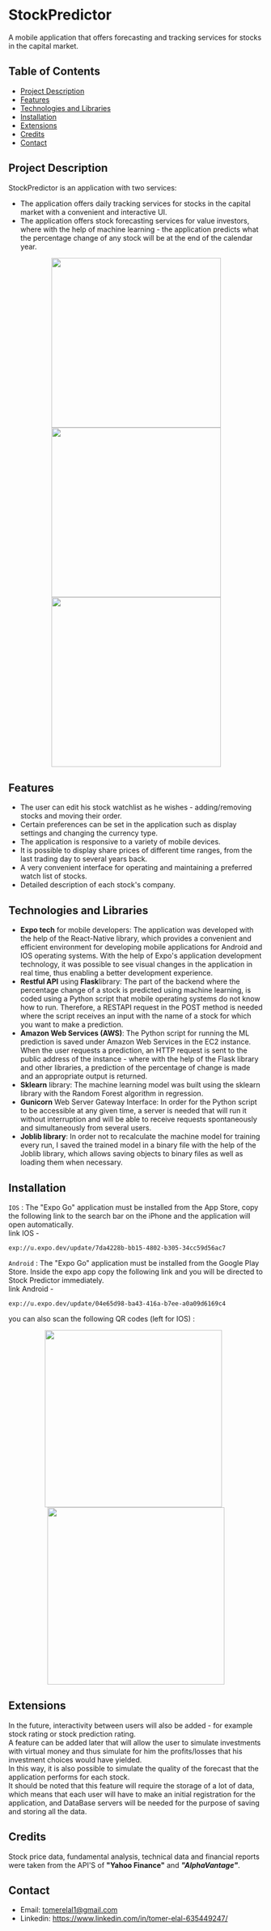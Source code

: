 # StockPredictor
A mobile application that offers forecasting and tracking services for stocks in the capital market.

## Table of Contents

- [Project Description](#Project-Description)
- [Features](#Features)
- [Technologies and Libraries](#Technologies-and-Libraries)
- [Installation](#installation)
- [Extensions](#Extensions)
- [Credits](#credits)
- [Contact](#contact)
  
## Project Description
StockPredictor is an application with two services:  
* The application offers daily tracking services for stocks in the capital market with a convenient and interactive UI.  
* The application offers stock forecasting services for value investors, where with the help of machine learning - the application predicts what the percentage change of any stock will be at the end of the calendar year.  

<div align="center">
    <img src="https://github.com/TomerElal/StockPredictor/assets/126855038/470a1e23-c4c9-4173-bc88-97c8c8fec05e" width="335" />
    <img src="https://github.com/TomerElal/StockPredictor/assets/126855038/2c99eac7-452f-4fef-bf3e-dc8350beefae" width="335" />
    <img src="https://github.com/TomerElal/StockPredictor/assets/126855038/8a75e49e-5e4e-41ef-8265-9368803bf04f" width="335" />
</div>

## Features
- The user can edit his stock watchlist as he wishes - adding/removing stocks and moving their order.  
- Certain preferences can be set in the application such as display settings and changing the currency type.  
- The application is responsive to a variety of mobile devices.  
- It is possible to display share prices of different time ranges, from the last trading day to several years back.  
- A very convenient interface for operating and maintaining a preferred watch list of stocks.  
- Detailed description of each stock's company.  

## Technologies and Libraries
- **Expo tech** for mobile developers: The application was developed with the help of the React-Native library, which provides a convenient and efficient environment for developing mobile applications for 
  Android and IOS operating systems. With the help of Expo's application development technology, it was possible to see visual changes in the application in real time, thus enabling a better development 
  experience.  
- **Restful API** using **Flask**library: The part of the backend where the percentage change of a stock is predicted using machine learning, is coded using a Python script that mobile operating systems 
  do not know how to run. Therefore, a RESTAPI request in the POST method is needed where the script receives an input with the name of a stock for which you want to make a prediction.  
- **Amazon Web Services (AWS)**: The Python script for running the ML prediction is saved under Amazon Web Services in the EC2 instance. When the user requests a prediction, an HTTP request is sent to the 
  public address of the instance - where with the help of the Flask library and other libraries, a prediction of the percentage of change is made and an appropriate output is returned.  
- **Sklearn** library: The machine learning model was built using the sklearn library with the Random Forest algorithm in regression.  
- **Gunicorn** Web Server Gateway Interface: In order for the Python script to be accessible at any given time, a server is needed that will run it without interruption and will be able to receive 
  requests spontaneously and simultaneously from several users.  
- **Joblib library**: In order not to recalculate the machine model for training every run, I saved the trained model in a binary file with the help of the Joblib library, which allows saving objects to 
  binary files as well as loading them when necessary.  
    
## Installation
``IOS`` : The "Expo Go" application must be installed from the App Store, copy the following link to the search bar on the iPhone and the application will open automatically.  
link IOS - 
```
exp://u.expo.dev/update/7da4228b-bb15-4802-b305-34cc59d56ac7
```  
  
``Android`` : The "Expo Go" application must be installed from the Google Play Store. Inside the expo app copy the following link and you will be directed to Stock Predictor immediately.  
link Android - 
```
exp://u.expo.dev/update/04e65d98-ba43-416a-b7ee-a0a09d6169c4
```  
  
you can also scan the following QR codes (left for IOS) :  
<div align='center'>
  <img src='https://github.com/TomerElal/StockPredictor/assets/126855038/e6c2074e-0356-403f-b7d0-2c800a8ff294' width=350 style="margin-right: 10px"/>
  <img src='https://github.com/TomerElal/StockPredictor/assets/126855038/3eeb41b9-670f-4690-af7f-a4d7f99d525e' width=350/>
</div>


## Extensions
In the future, interactivity between users will also be added - for example stock rating or stock prediction rating.  
A feature can be added later that will allow the user to simulate investments with virtual money and thus simulate for him the profits/losses that his investment choices would have yielded.  
In this way, it is also possible to simulate the quality of the forecast that the application performs for each stock.  
It should be noted that this feature will require the storage of a lot of data, which means that each user will have to make an initial registration for the application, and DataBase servers will be needed for the purpose of saving and storing all the data.  


## Credits
Stock price data, fundamental analysis, technical data and financial reports were taken from the API'S of **"Yahoo Finance"** and ***"AlphaVantage"***.  

## Contact
- Email: tomerelal1@gmail.com  
- Linkedin: https://www.linkedin.com/in/tomer-elal-635449247/  
